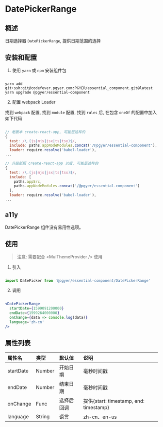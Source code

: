 # DatePickerRange

## 概述

日期选择器 `DatePickerRange`, 提供日期范围的选择

## 安装和配置

1. 使用 `yarn` 或 `npm` 安装组件包

```shell

yarn add git+ssh:git@codefever.pgyer.com:PGYER/essential_component.git@latest
yarn upgrade @pgyer/essential-component

```

2. 配置 webpack Loader

找到 `webpack` 配置, 找到 `module` 配置, 找到 `rules` 后, 在包含 `oneOf` 的配置中加入如下代码

```javascript

// 老版本 create-react-app, 可能是这样的
{
  test: /\.(js|mjs|jsx|ts|tsx)$/,
  include: paths.appNodeModules.concat('/@pgyer/essential-component'),
  loader: require.resolve('babel-loader'),
...

// 升级新版 create-react-app 以后, 可能是这样的
{
  test: /\.(js|mjs|jsx|ts|tsx)$/,
  include: [
    paths.appSrc,
    paths.appNodeModules.concat('/@pgyer/essential-component')
  ],
  loader: require.resolve('babel-loader'),
...

```

## a11y

DatePickerRange 组件没有易用性选项。

## 使用

> 注意: 需要配合 &lt;MuiThemeProvider /&gt; 使用

1. 引入

```javascript

import DatePicker from '@pgyer/essential-component/DatePickerRange'

```

2. 调用

```jsx

<DatePickerRange
  startDate={1599091200000}
  endDate={1599264000000}
  onChange={data => console.log(data)}
  language='zh-cn'
/>

```

## 属性列表

| 属性名 | 类型 | 默认值 | 说明 |
| :---- | :---- | :---- | :---- |
| startDate | Number | 开始日期 | 毫秒时间戳 |
| endDate | Number | 结束日期 | 毫秒时间戳 |
| onChange  | Func | 选择后回调 | 提供{start: timestamp, end: timestamp} |
| language  | String | 语言 | zh-cn、en-us |
